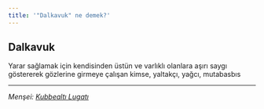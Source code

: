 ```yaml
---
title: '"Dalkavuk" ne demek?'
---
```


## Dalkavuk
Yarar sağlamak için kendisinden üstün ve varlıklı olanlara aşırı saygı göstererek gözlerine girmeye çalışan kimse, yaltakçı, yağcı, mutabasbıs

---
*Menşei: [Kubbealtı Lugatı](https://www.lugatim.com/s/Dalkavuk)*